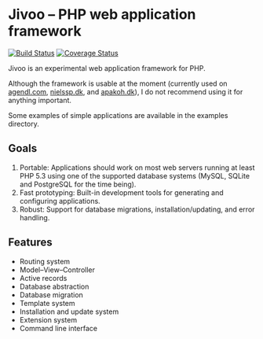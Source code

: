 # Jivoo – PHP web application framework

[![Build Status](https://travis-ci.org/jivoo/jivoo.svg?branch=master)](https://travis-ci.org/jivoo/jivoo) [![Coverage Status](https://coveralls.io/repos/jivoo/jivoo/badge.svg?branch=master&service=github)](https://coveralls.io/github/jivoo/jivoo?branch=master)

Jivoo is an experimental web application framework for PHP.

Although the framework is usable at the moment (currently used on [agendl.com](http://agendl.com), [nielssp.dk](http://nielssp.dk), and [apakoh.dk](http://apakoh.dk)), I do not recommend using it for anything important.

Some examples of simple applications are available in the examples directory.

## Goals

1. Portable: Applications should work on most web servers running at least PHP 5.3 using one of the supported database systems (MySQL, SQLite and PostgreSQL for the time being).
2. Fast prototyping: Built-in development tools for generating and configuring applications.
3. Robust: Support for database migrations, installation/updating, and error handling.

## Features

* Routing system
* Model–View–Controller
* Active records
* Database abstraction
* Database migration
* Template system
* Installation and update system
* Extension system
* Command line interface